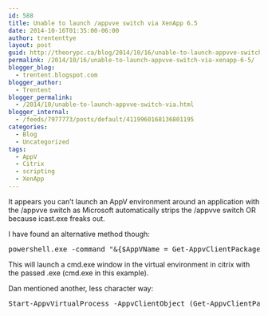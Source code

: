 ```yaml
---
id: 588
title: Unable to launch /appvve switch via XenApp 6.5
date: 2014-10-16T01:35:00-06:00
author: trententtye
layout: post
guid: http://theorypc.ca/blog/2014/10/16/unable-to-launch-appvve-switch-via-xenapp-6-5/
permalink: /2014/10/16/unable-to-launch-appvve-switch-via-xenapp-6-5/
blogger_blog:
  - trentent.blogspot.com
blogger_author:
  - Trentent
blogger_permalink:
  - /2014/10/unable-to-launch-appvve-switch-via.html
blogger_internal:
  - /feeds/7977773/posts/default/4119960168136801195
categories:
  - Blog
  - Uncategorized
tags:
  - AppV
  - Citrix
  - scripting
  - XenApp
---
```

It appears you can&#8217;t launch an AppV environment around an application with the /appvve switch as Microsoft automatically strips the /appvve switch OR because icast.exe freaks out.

I have found an alternative method though:

<pre class="lang:batch decode:true">powershell.exe -command "&{$AppVName = Get-AppvClientPackage *APPNAME* ; Start-AppvVirtualProcess -AppvClientObject $AppVName cmd.exe}"</pre>

This will launch a cmd.exe window in the virtual environment in citrix with the passed .exe (cmd.exe in this example).

Dan mentioned another, less character way:

<pre class="lang:ps decode:true ">Start-AppvVirtualProcess -AppvClientObject (Get-AppvClientPackage *APPNAME*) cmd.exe</pre>

&nbsp;

<!-- AddThis Advanced Settings generic via filter on the_content -->

<!-- AddThis Share Buttons generic via filter on the_content -->
